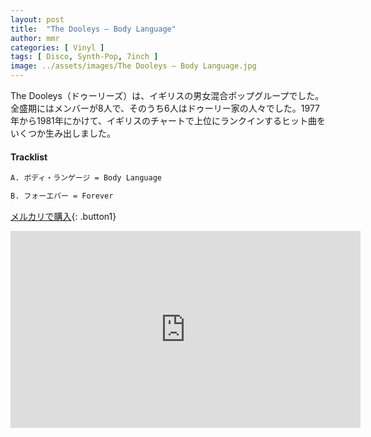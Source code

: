 ```yaml
---
layout: post
title:  "The Dooleys – Body Language"
author: mmr
categories: [ Vinyl ]
tags: [ Disco, Synth-Pop, 7inch ]
image: ../assets/images/The Dooleys – Body Language.jpg
---
```


The Dooleys（ドゥーリーズ）は、イギリスの男女混合ポップグループでした。全盛期にはメンバーが8人で、そのうち6人はドゥーリー家の人々でした。1977年から1981年にかけて、イギリスのチャートで上位にランクインするヒット曲をいくつか生み出しました。

#### Tracklist
```md
A. ボディ・ランゲージ = Body Language

B. フォーエバー = Forever
```

[メルカリで購入](https://jp.mercari.com/item/m84917533040?afid=6142608987){: .button1}

<iframe width="560" height="315" src="https://www.youtube.com/embed/l8e0dxbYvSk?si=mPP5reWW5Tun78nM" title="YouTube video player" frameborder="0" allow="accelerometer; autoplay; clipboard-write; encrypted-media; gyroscope; picture-in-picture; web-share" referrerpolicy="strict-origin-when-cross-origin" allowfullscreen></iframe>